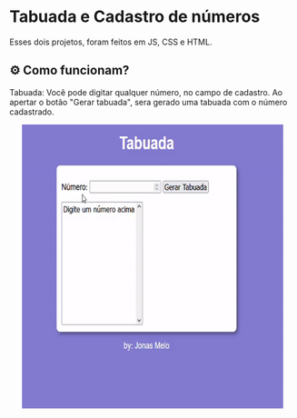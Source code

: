 # Tabuada e Cadastro de números

Esses dois projetos, foram feitos em JS, CSS e HTML.


## ⚙️ Como funcionam? 

Tabuada: 
Você pode digitar qualquer número, no campo de cadastro.
Ao apertar o botão "Gerar tabuada", sera gerado uma tabuada com o número cadastrado.

<p align="center">
 <img width="460" height="500" src="https://github.com/jonasmelo74/Projetos-basicos-de-JS/blob/main/Encontrar_Selecionar-master/src/gif.gif">
</p>

